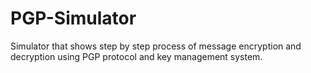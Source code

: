 # PGP-Simulator
Simulator that shows step by step process of message encryption and decryption using PGP protocol and key management system.

